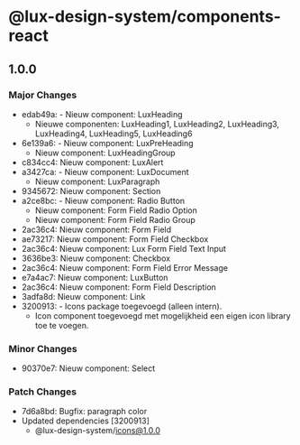 # @lux-design-system/components-react

## 1.0.0

### Major Changes

- edab49a: - Nieuw component: LuxHeading
  - Nieuwe componenten: LuxHeading1, LuxHeading2, LuxHeading3, LuxHeading4, LuxHeading5, LuxHeading6
- 6e139a6: - Nieuw component: LuxPreHeading
  - Nieuw component: LuxHeadingGroup
- c834cc4: Nieuw component: LuxAlert
- a3427ca: - Nieuw component: LuxDocument
  - Nieuw component: LuxParagraph
- 9345672: Nieuw component: Section
- a2ce8bc: - Nieuw component: Radio Button
  - Nieuw component: Form Field Radio Option
  - Nieuw component: Form Field Radio Group
- 2ac36c4: Nieuw component: Form Field
- ae73217: Nieuw component: Form Field Checkbox
- 2ac36c4: Nieuw component: Lux Form Field Text Input
- 3636be3: Nieuw component: Checkbox
- 2ac36c4: Nieuw component: Form Field Error Message
- e7a4ac7: Nieuw component: LuxButton
- 2ac36c4: Nieuw component: Form Field Description
- 3adfa8d: Nieuw component: Link
- 3200913: - Icons package toegevoegd (alleen intern).
  - Icon component toegevoegd met mogelijkheid een eigen icon library toe te voegen.

### Minor Changes

- 90370e7: Nieuw component: Select

### Patch Changes

- 7d6a8bd: Bugfix: paragraph color
- Updated dependencies [3200913]
  - @lux-design-system/icons@1.0.0
